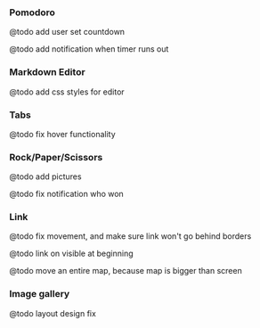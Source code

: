 ### Pomodoro
@todo add user set countdown

@todo add notification when timer runs out

### Markdown Editor
@todo add css styles for editor

### Tabs
@todo fix hover functionality

### Rock/Paper/Scissors
@todo add pictures

@todo fix notification who won

### Link
@todo fix movement, and make sure link won't go behind borders 

@todo link on visible at beginning

@todo move an entire map, because map is bigger than screen

### Image gallery
@todo layout design fix